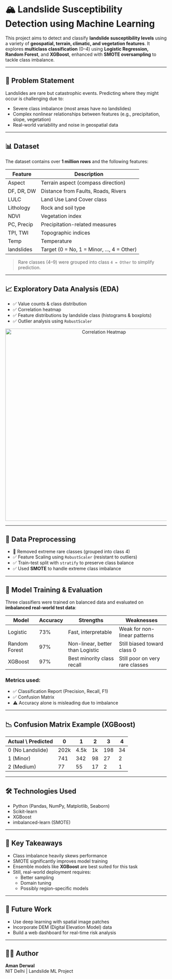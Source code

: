 # 🏔️ Landslide Susceptibility Detection using Machine Learning

This project aims to detect and classify **landslide susceptibility levels** using a variety of **geospatial, terrain, climatic, and vegetation features**. It explores **multiclass classification** (0–4) using **Logistic Regression, Random Forest**, and **XGBoost**, enhanced with **SMOTE oversampling** to tackle class imbalance.

---

## 📌 Problem Statement

Landslides are rare but catastrophic events. Predicting where they might occur is challenging due to:
- Severe class imbalance (most areas have no landslides)
- Complex nonlinear relationships between features (e.g., precipitation, slope, vegetation)
- Real-world variability and noise in geospatial data

---

## 📊 Dataset

The dataset contains over **1 million rows** and the following features:

| Feature     | Description                                |
|-------------|--------------------------------------------|
| Aspect      | Terrain aspect (compass direction)         |
| DF, DR, DW  | Distance from Faults, Roads, Rivers        |
| LULC        | Land Use Land Cover class                  |
| Lithology   | Rock and soil type                         |
| NDVI        | Vegetation index                           |
| PC, Precip  | Precipitation-related measures             |
| TPI, TWI    | Topographic indices                        |
| Temp        | Temperature                                |
| landslides  | Target (0 = No, 1 = Minor, ..., 4 = Other) |

> Rare classes (4–9) were grouped into class `4 = Other` to simplify prediction.

---

## 📈 Exploratory Data Analysis (EDA)

- ✅ Value counts & class distribution
- ✅ Correlation heatmap
- ✅ Feature distributions by landslide class (histograms & boxplots)
- ✅ Outlier analysis using `RobustScaler`

<p align="center">
  <img src="images/eda_heatmap.png" width="600" alt="Correlation Heatmap">
</p>

---

## 🧪 Data Preprocessing

- 🚫 Removed extreme rare classes (grouped into class 4)
- ✅ Feature Scaling using `RobustScaler` (resistant to outliers)
- ✅ Train-test split with `stratify` to preserve class balance
- ✅ Used **SMOTE** to handle extreme class imbalance

---

## 🧠 Model Training & Evaluation

Three classifiers were trained on balanced data and evaluated on **imbalanced real-world test data**:

| Model           | Accuracy | Strengths                           | Weaknesses                      |
|-----------------|----------|-------------------------------------|---------------------------------|
| Logistic        | 73%      | Fast, interpretable                 | Weak for non-linear patterns    |
| Random Forest   | 97%      | Non-linear, better than Logistic    | Still biased toward class 0     |
| XGBoost         | 97%      | Best minority class recall          | Still poor on very rare classes |

### Metrics used:
- ✅ Classification Report (Precision, Recall, F1)
- ✅ Confusion Matrix
- ⚠️ Accuracy alone is misleading due to imbalance

---

## 📉 Confusion Matrix Example (XGBoost)

| Actual \ Predicted | 0     | 1   | 2  | 3  | 4  |
|--------------------|-------|-----|----|----|----|
| 0 (No Landslide)   | 202k  | 4.5k|1k |198 | 34 |
| 1 (Minor)          | 741   | 342 | 98 | 27 |  2 |
| 2 (Medium)         | 77    | 55  | 17 |  2 |  1 |

---

## 🛠️ Technologies Used

- Python (Pandas, NumPy, Matplotlib, Seaborn)
- Scikit-learn
- XGBoost
- imbalanced-learn (SMOTE)

---

## 📌 Key Takeaways

- Class imbalance heavily skews performance
- SMOTE significantly improves model training
- Ensemble models like **XGBoost** are best suited for this task
- Still, real-world deployment requires:
  - Better sampling
  - Domain tuning
  - Possibly region-specific models

---

## 🚀 Future Work

- Use deep learning with spatial image patches
- Incorporate DEM (Digital Elevation Model) data
- Build a web dashboard for real-time risk analysis

---

## 🧑‍💻 Author

**Aman Derwal**  
NIT Delhi | Landslide ML Project 